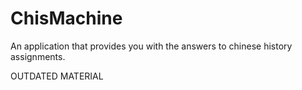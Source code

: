 # ChisMachine
An application that provides you with the answers to chinese history assignments.

OUTDATED MATERIAL
